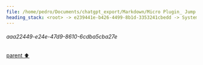 ```yaml
---
file: /home/pedro/Documents/chatgpt_export/Markdown/Micro Plugin_ Jump Definitions.md
heading_stack: <root> -> e239441e-b426-4499-8b1d-3353241cbedd -> System -> c7ec2628-081c-4452-bad7-9d9408a37dbe -> System -> aaa2959b-ba07-4598-ae83-f18f3743ceda -> User -> 55a82fb5-6597-4870-bc54-3f056fcc765d -> Assistant -> aaa28f27-4c2e-43e0-bd23-02e759e2a046 -> User -> 13728b7a-2735-4e1d-9a06-14e6d8e00587 -> Assistant -> aaa22449-e24e-47d9-8610-6cdba5cba27e
---
```

###### aaa22449-e24e-47d9-8610-6cdba5cba27e
[parent ⬆️](#13728b7a-2735-4e1d-9a06-14e6d8e00587)
